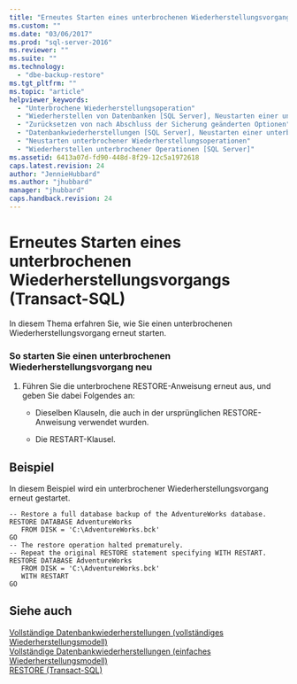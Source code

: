 ```yaml
---
title: "Erneutes Starten eines unterbrochenen Wiederherstellungsvorgangs (Transact-SQL) | Microsoft Docs"
ms.custom: ""
ms.date: "03/06/2017"
ms.prod: "sql-server-2016"
ms.reviewer: ""
ms.suite: ""
ms.technology: 
  - "dbe-backup-restore"
ms.tgt_pltfrm: ""
ms.topic: "article"
helpviewer_keywords: 
  - "Unterbrochene Wiederherstellungsoperation"
  - "Wiederherstellen von Datenbanken [SQL Server], Neustarten einer unterbrochenen Operation"
  - "Zurücksetzen von nach Abschluss der Sicherung geänderten Optionen"
  - "Datenbankwiederherstellungen [SQL Server], Neustarten einer unterbrochenen Operation"
  - "Neustarten unterbrochener Wiederherstellungsoperationen"
  - "Wiederherstellen unterbrochener Operationen [SQL Server]"
ms.assetid: 6413a07d-fd90-448d-8f29-12c5a1972618
caps.latest.revision: 24
author: "JennieHubbard"
ms.author: "jhubbard"
manager: "jhubbard"
caps.handback.revision: 24
---
```

# Erneutes Starten eines unterbrochenen Wiederherstellungsvorgangs (Transact-SQL)
  In diesem Thema erfahren Sie, wie Sie einen unterbrochenen Wiederherstellungsvorgang erneut starten.  
  
### So starten Sie einen unterbrochenen Wiederherstellungsvorgang neu  
  
1.  Führen Sie die unterbrochene RESTORE-Anweisung erneut aus, und geben Sie dabei Folgendes an:  
  
    -   Dieselben Klauseln, die auch in der ursprünglichen RESTORE-Anweisung verwendet wurden.  
  
    -   Die RESTART-Klausel.  
  
## Beispiel  
 In diesem Beispiel wird ein unterbrochener Wiederherstellungsvorgang erneut gestartet.  
  
```tsql  
-- Restore a full database backup of the AdventureWorks database.  
RESTORE DATABASE AdventureWorks  
   FROM DISK = 'C:\AdventureWorks.bck'  
GO  
-- The restore operation halted prematurely.  
-- Repeat the original RESTORE statement specifying WITH RESTART.  
RESTORE DATABASE AdventureWorks   
   FROM DISK = 'C:\AdventureWorks.bck'  
   WITH RESTART  
GO  
```  
  
## Siehe auch  
 [Vollständige Datenbankwiederherstellungen &#40;vollständiges Wiederherstellungsmodell&#41;](../../relational-databases/backup-restore/complete-database-restores-full-recovery-model.md)   
 [Vollständige Datenbankwiederherstellungen &#40;einfaches Wiederherstellungsmodell&#41;](../../relational-databases/backup-restore/complete-database-restores-simple-recovery-model.md)   
 [RESTORE &#40;Transact-SQL&#41;](../Topic/RESTORE%20\(Transact-SQL\).md)  
  
  